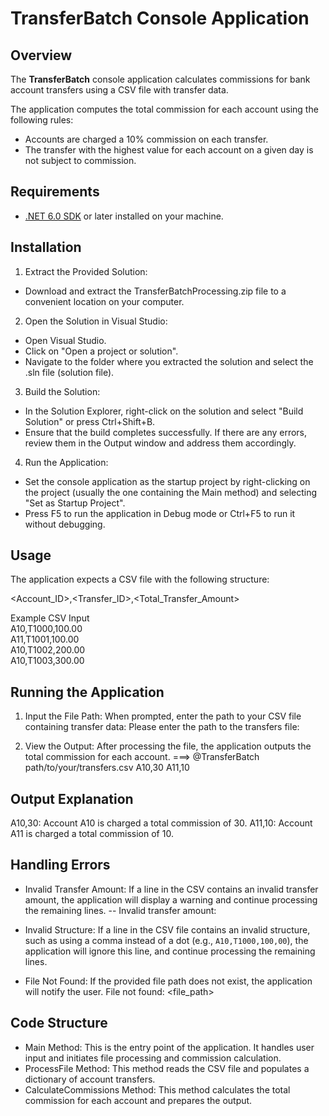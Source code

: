 # TransferBatch Console Application

## Overview

The **TransferBatch** console application calculates commissions for bank account transfers using a CSV file with transfer data. 

The application computes the total commission for each account using the following rules:
- Accounts are charged a 10% commission on each transfer.
- The transfer with the highest value for each account on a given day is not subject to commission.

## Requirements

- [.NET 6.0 SDK](https://dotnet.microsoft.com/download/dotnet/6.0) or later installed on your machine.

## Installation

1. Extract the Provided Solution:
- Download and extract the TransferBatchProcessing.zip file to a convenient location on your computer.

2. Open the Solution in Visual Studio:
- Open Visual Studio.
- Click on "Open a project or solution".
- Navigate to the folder where you extracted the solution and select the .sln file (solution file).

3. Build the Solution:
- In the Solution Explorer, right-click on the solution and select "Build Solution" or press Ctrl+Shift+B.
- Ensure that the build completes successfully. If there are any errors, review them in the Output window and address them accordingly.

4. Run the Application:
- Set the console application as the startup project by right-clicking on the project (usually the one containing the Main method) and selecting "Set as Startup Project".
- Press F5 to run the application in Debug mode or Ctrl+F5 to run it without debugging.

## Usage

The application expects a CSV file with the following structure:

<Account_ID>,<Transfer_ID>,<Total_Transfer_Amount>

Example CSV Input<br>
A10,T1000,100.00<br>
A11,T1001,100.00<br>
A10,T1002,200.00<br>
A10,T1003,300.00

## Running the Application

1. Input the File Path: When prompted, enter the path to your CSV file containing transfer data:
Please enter the path to the transfers file:

2. View the Output: After processing the file, the application outputs the total commission for each account.
===> @TransferBatch path/to/your/transfers.csv
A10,30
A11,10

## Output Explanation

A10,30: Account A10 is charged a total commission of 30.
A11,10: Account A11 is charged a total commission of 10.

## Handling Errors

- Invalid Transfer Amount: If a line in the CSV contains an invalid transfer amount, the application will display a warning and 
continue processing the remaining lines.
-- Invalid transfer amount: <amount>

- Invalid Structure: If a line in the CSV file contains an invalid structure, such as using a comma instead of a dot (e.g., `A10,T1000,100,00`), 
the application will ignore this line, and continue processing the remaining lines.

- File Not Found: If the provided file path does not exist, the application will notify the user.
File not found: <file_path>

## Code Structure

- Main Method: This is the entry point of the application. It handles user input and initiates file processing and commission calculation.
- ProcessFile Method: This method reads the CSV file and populates a dictionary of account transfers.
- CalculateCommissions Method: This method calculates the total commission for each account and prepares the output.
